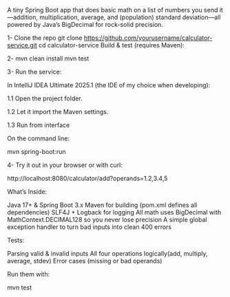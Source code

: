 A tiny Spring Boot app that does basic math on a list of numbers you send it—addition, multiplication, average, and (population) standard deviation—all powered by Java’s BigDecimal for rock-solid precision.

1- Clone the repo
git clone https://github.com/yourusername/calculator-service.git
cd calculator-service
Build & test (requires Maven):

2- mvn clean install
mvn test

3- Run the service:

In IntelliJ IDEA Ultimate 2025.1 (the IDE of my choice when developing):

 1.1 Open the project folder.

 1.2 Let it import the Maven settings.

 1.3 Run from interface
 
On the command line:

 mvn spring-boot:run
 
4- Try it out in your browser or with curl:

http://localhost:8080/calculator/add?operands=1.2,3.4,5


What’s Inside:

Java 17+ & Spring Boot 3.x
Maven for building (pom.xml defines all dependencies)
SLF4J + Logback for logging
All math uses BigDecimal with MathContext.DECIMAL128 so you never lose precision
A simple global exception handler to turn bad inputs into clean 400 errors

Tests:

Parsing valid & invalid inputs
All four operations logically(add, multiply, average, stdev)
Error cases (missing or bad operands)

Run them with:

mvn test
